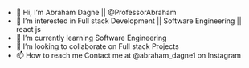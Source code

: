 - 👋 Hi, I’m Abraham Dagne ||  @ProfessorAbraham
- 👀 I’m interested in Full stack Development || Software Engineering || react js
- 🌱 I’m currently learning Software Engineering
- 💞️ I’m looking to collaborate on Full stack Projects
- 📫 How to reach me Contact me at @abraham_dagne1 on Instagram

<!---
ProfessorAbraham/ProfessorAbraham is a ✨ special ✨ repository because its `README.md` (this file) appears on your GitHub profile.
You can click the Preview link to take a look at your changes.
--->
